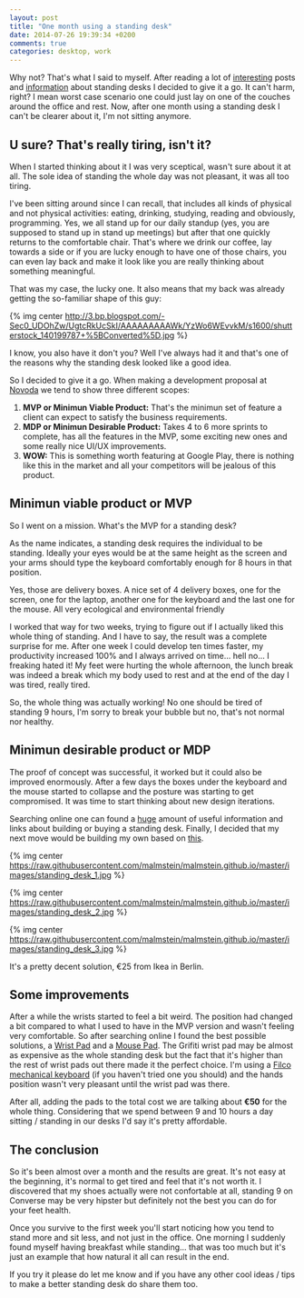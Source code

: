 ```yaml
---
layout: post
title: "One month using a standing desk"
date: 2014-07-26 19:39:34 +0200
comments: true
categories: desktop, work
---
```


Why not? That's what I said to myself. After reading a lot of [interesting](http://www.nytimes.com/2012/12/02/business/stand-up-desks-gaining-favor-in-the-workplace.html?_r=0)
posts and [information](http://www.smithsonianmag.com/science-nature/five-health-benefits-standing-desks-180950259/) about standing desks
I decided to give it a go. It can't harm, right? I mean worst case scenario one could just lay on one of the couches around the office and rest.
Now, after one month using a standing desk I can't be clearer about it, I'm not sitting anymore.

<!-- more -->

## U sure? That's really tiring, isn't it?

When I started thinking about it I was very sceptical, wasn't sure about it at all. The sole idea of standing the whole day was not pleasant,
it was all too tiring.

I've been sitting around since I can recall, that includes all kinds of physical and not physical activities: eating, drinking, studying, reading and
obviously, programming. Yes, we all stand up for our daily standup (yes, you are supposed to stand up in stand up meetings) but after that one
quickly returns to the comfortable chair. That's where we drink our coffee, lay towards a side or if you are lucky enough to have one of those chairs, you
can even lay back and make it look like you are really thinking about something meaningful.

That was my case, the lucky one. It also means that my back was already getting the so-familiar shape of this guy:

{% img center http://3.bp.blogspot.com/-Sec0_UDOhZw/UgtcRkUcSkI/AAAAAAAAAWk/YzWo6WEvvkM/s1600/shutterstock_140199787+%5BConverted%5D.jpg %}

I know, you also have it don't you? Well I've always had it and that's one of the reasons why the standing desk looked like a good idea.

So I decided to give it a go. When making a development proposal at [Novoda]("http://www.novoda.com") we tend to show three different scopes:

1. **MVP or Minimun Viable Product:** That's the minimun set of feature a client can expect to satisfy the business requirements.
2. **MDP or Minimun Desirable Product:** Takes 4 to 6 more sprints to complete, has all the features in the MVP, some exciting new
ones and some really nice UI/UX improvements.
3. **WOW:** This is something worth featuring at Google Play, there is nothing like this in the market and all your competitors will be
jealous of this product.

## Minimun viable product or MVP

So I went on a mission. What's the MVP for a standing desk?

As the name indicates, a standing desk requires the individual to be standing. Ideally your eyes would be at the same height as the screen and
your arms should type the keyboard comfortably enough for 8 hours in that position.

Yes, those are delivery boxes. A nice set of 4 delivery boxes, one for the screen, one for the laptop, another one for the keyboard and the last
one for the mouse. All very ecological and environmental friendly

I worked that way for two weeks, trying to figure out if I actually liked this whole thing of standing. And I have to say, the result was a complete
surprise for me. After one week I could develop ten times faster, my productivity increased 100% and I always arrived on time... hell no... I freaking hated
it! My feet were hurting the whole afternoon, the lunch break was indeed a break which my body used to rest and at the end of the day I was tired, really tired.

So, the whole thing was actually working! No one should be tired of standing 9 hours, I'm sorry to break your bubble but no, that's not normal nor healthy.

## Minimun desirable product or MDP

The proof of concept was successful, it worked but it could also be improved enormously. After a few days the boxes under the keyboard and the mouse started
to collapse and the posture was starting to get compromised. It was time to start thinking about new design iterations.

Searching online one can found a [huge](http://lifehacker.com/five-best-standing-desks-1528244287) amount of useful information and links about building or
buying a standing desk. Finally, I decided that my next move would be building my own based on [this](http://iamnotaprogrammer.com/Ikea-Standing-desk-for-22-dollars.html).

{% img center https://raw.githubusercontent.com/malmstein/malmstein.github.io/master/images/standing_desk_1.jpg %}

{% img center https://raw.githubusercontent.com/malmstein/malmstein.github.io/master/images/standing_desk_2.jpg %}

{% img center https://raw.githubusercontent.com/malmstein/malmstein.github.io/master/images/standing_desk_3.jpg %}

It's a pretty decent solution, €25 from Ikea in Berlin.

## Some improvements

After a while the wrists started to feel a bit weird. The position had changed a bit compared to what I used to have in the MVP version and wasn't feeling
very comfortable. So after searching online I found the best possible solutions, a [Wrist Pad](http://www.amazon.de/gp/product/B004DANDN4/ref=oh_aui_detailpage_o00_s00?ie=UTF8&psc=1)
and a [Mouse Pad](http://www.amazon.de/gp/product/B0053XC1J2/ref=oh_aui_detailpage_o00_s01?ie=UTF8&psc=1). The Grifiti wrist pad may be almost as
expensive as the whole standing desk but the fact that it's higher than the rest of wrist pads out there made it the perfect choice. I'm using a
[Filco mechanical keyboard](https://www.diatec.co.jp/en/det.php?prod_c=1320) (if you haven't tried one you should) and the hands position wasn't very
pleasant until the wrist pad was there.

After all, adding the pads to the total cost we are talking about **€50** for the whole thing. Considering that we spend between 9 and 10 hours a day
sitting / standing in our desks I'd say it's pretty affordable.

## The conclusion

So it's been almost over a month and the results are great. It's not easy at the beginning, it's normal to get tired and feel that it's not worth it.
I discovered that my shoes actually were not confortable at all, standing 9 on Converse may be very hipster but definitely not the best you can do
for your feet health.

Once you survive to the first week you'll start noticing how you tend to stand more and sit less, and not just in the office. One morning I suddenly
found myself having breakfast while standing... that was too much but it's just an example that how natural it all can result in the end.

If you try it please do let me know and if you have any other cool ideas / tips to make a better standing desk do share them too.
